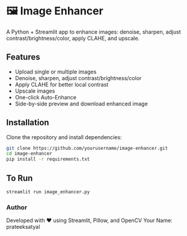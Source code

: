 # 🖼️ Image Enhancer

A Python + Streamlit app to enhance images: denoise, sharpen, adjust contrast/brightness/color, apply CLAHE, and upscale.

## Features
- Upload single or multiple images
- Denoise, sharpen, adjust contrast/brightness/color
- Apply CLAHE for better local contrast
- Upscale images
- One-click Auto-Enhance
- Side-by-side preview and download enhanced image

## Installation
Clone the repository and install dependencies:

```bash
git clone https://github.com/yourusername/image-enhancer.git
cd image-enhancer
pip install -r requirements.txt
```
## To Run 
```bash
streamlit run image_enhancer.py
```

### Author

Developed with ❤️ using Streamlit, Pillow, and OpenCV
Your Name: prateeksatyal

